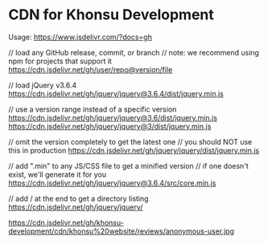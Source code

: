 # CDN for Khonsu Development

Usage:
https://www.jsdelivr.com/?docs=gh

// load any GitHub release, commit, or branch
// note: we recommend using npm for projects that support it
https://cdn.jsdelivr.net/gh/user/repo@version/file

// load jQuery v3.6.4
https://cdn.jsdelivr.net/gh/jquery/jquery@3.6.4/dist/jquery.min.js

// use a version range instead of a specific version
https://cdn.jsdelivr.net/gh/jquery/jquery@3.6/dist/jquery.min.js
https://cdn.jsdelivr.net/gh/jquery/jquery@3/dist/jquery.min.js

// omit the version completely to get the latest one
// you should NOT use this in production
https://cdn.jsdelivr.net/gh/jquery/jquery/dist/jquery.min.js

// add ".min" to any JS/CSS file to get a minified version
// if one doesn't exist, we'll generate it for you
https://cdn.jsdelivr.net/gh/jquery/jquery@3.6.4/src/core.min.js

// add / at the end to get a directory listing
https://cdn.jsdelivr.net/gh/jquery/jquery/

https://cdn.jsdelivr.net/gh/khonsu-development/cdn/khonsu%20website/reviews/anonymous-user.jpg